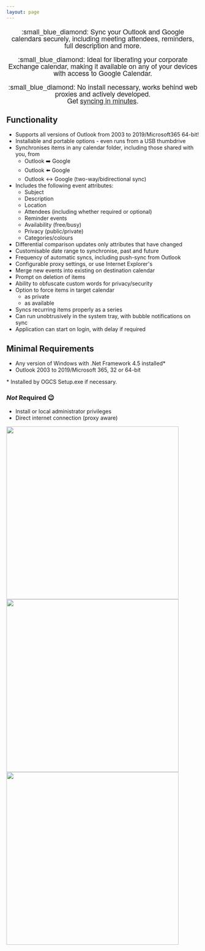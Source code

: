 ```yaml
---
layout: page
---
```

<div align="center" style="font-size:18px; line-height:18px; font-family:'Architects Daughter', 'Helvetica Neue', Helvetica, Arial, serif;">
  <p>:small_blue_diamond: Sync your Outlook and Google calendars securely, including meeting attendees, reminders, full description and more.</p>
  <p>:small_blue_diamond: Ideal for liberating your corporate Exchange calendar, making it available on any of your devices with access to Google Calendar.</p>
  <p>:small_blue_diamond: No install necessary, works behind web proxies and actively developed.<br/>Get <a href="guide">syncing in minutes</a>.</p>
</div>

## Functionality

- Supports all versions of Outlook from 2003 to 2019/Microsoft365 64-bit!
- Installable and portable options - even runs from a USB thumbdrive
- Synchronises items in any calendar folder, including those shared with you, from
   - Outlook :arrow_right: Google
   - Outlook :arrow_left: Google
   - Outlook :left_right_arrow: Google (two-way/bidirectional sync)
- Includes the following event attributes:
   - Subject
   - Description
   - Location
   - Attendees (including whether required or optional)
   - Reminder events
   - Availability (free/busy)
   - Privacy (public/private)
   - Categories/colours
- Differential comparison updates only attributes that have changed
- Customisable date range to synchronise, past and future
- Frequency of automatic syncs, including push-sync from Outlook
- Configurable proxy settings, or use Internet Explorer's
- Merge new events into existing on destination calendar
- Prompt on deletion of items
- Ability to obfuscate custom words for privacy/security
- Option to force items in target calendar
   - as private
   - as available
- Syncs recurring items properly as a series
- Can run unobtrusively in the system tray, with bubble notifications on sync
- Application can start on login, with delay if required

## Minimal Requirements
- Any version of Windows with .Net Framework 4.5 installed*
- Outlook 2003 to 2019/Microsoft 365, 32 or 64-bit

\* Installed by OGCS Setup.exe if necessary.

### *Not* Required :wink:
- Install or local administrator privileges
- Direct internet connection (proxy aware)



<img src="{{ site.github-repo }}/raw/master/docs/images/home_screen1.png" width="450px" />
<img src="{{ site.github-repo }}/raw/master/docs/images/home_screen2.png" width="450px" />
<img src="{{ site.github-repo }}/raw/master/docs/images/home_screen3.png" width="450px" />
